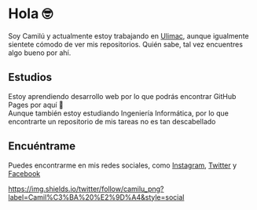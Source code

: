 # Hola 🤓
Soy Camilú y actualmente estoy trabajando en [Ulimac](https://camilu-png.github.io/portafolio.html), aunque igualmente sientete cómodo de ver mis repositorios. 
Quién sabe, tal vez encuentres algo bueno por ahí.

## Estudios
Estoy aprendiendo desarrollo web por lo que podrás encontrar GitHub Pages por aquí 👀<br>
Aunque también estoy estudiando Ingeniería Informática, por lo que encontrarte un repositorio de mis tareas no es tan descabellado
## Encuéntrame

Puedes encontrarme en mis redes sociales, como [Instagram](https://www.instagram.com/camilu_png/), [Twitter](https://twitter.com/camilu_png) y [Facebook](https://www.facebook.com/camila.arancibia.98096/)

https://img.shields.io/twitter/follow/camilu_png?label=Camil%C3%BA%20%E2%9D%A4&style=social
<!--
**Camilu-png/Camilu-png** is a ✨ _special_ ✨ repository because its `README.md` (this file) appears on your GitHub profile.

Here are some ideas to get you started:

- 🔭 I’m currently working on ...
- 🌱 I’m currently learning ...
- 👯 I’m looking to collaborate on ...
- 🤔 I’m looking for help with ...
- 💬 Ask me about ...
- 📫 How to reach me: ...
- 😄 Pronouns: ...
- ⚡ Fun fact: ...
-->

